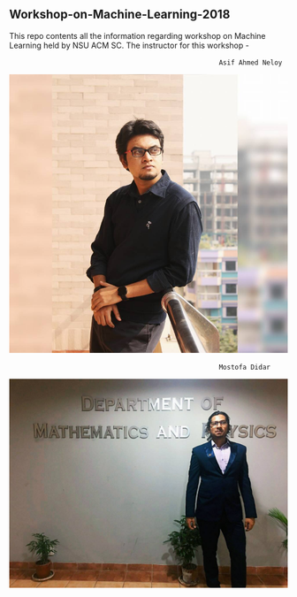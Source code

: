 ## Workshop-on-Machine-Learning-2018
This repo contents all the information regarding workshop on Machine Learning held by NSU ACM SC. The instructor for this workshop - 

```
                                                     Asif Ahmed Neloy 
```

![Asif Ahmed Neloy](Images/12507265_1651272625133624_6327118509352301225_n.jpg)
```
                                                     Mostofa Didar
```
![Mostafa Didar](Images/28234796_10213887325570230_8277411262478695512_o.jpg)





